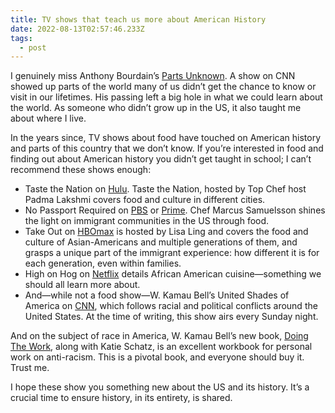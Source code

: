 ```yaml
---
title: TV shows that teach us more about American History
date: 2022-08-13T02:57:46.233Z
tags:
  - post
---
```

I genuinely miss Anthony Bourdain’s [Parts Unknown](https://www.cnn.com/shows/anthony-bourdain-parts-unknown/). A show on CNN showed up parts of the world many of us didn’t get the chance to know or visit in our lifetimes. His passing left a big hole in what we could learn about the world. As someone who didn’t grow up in the US, it also taught me about where I live.

In the years since, TV shows about food have touched on American history and parts of this country that we don’t know. If you’re interested in food and finding out about American history you didn’t get taught in school; I can’t recommend these shows enough:

* Taste the Nation on [Hulu](https://www.hulu.com/series/taste-the-nation-with-padma-lakshmi-53d48a66-d254-4e4f-89a1-277ec6c57368). Taste the Nation, hosted by Top Chef host Padma Lakshmi covers food and culture in different cities.
* No Passport Required on [PBS](https://www.pbs.org/show/no-passport-required/) or [Prime](https://www.amazon.com/gp/video/detail/B082QPRBKY/ref=atv_dp_share_cu_r). Chef Marcus Samuelsson shines the light on immigrant communities in the US through food.
* Take Out on [HBOmax](https://www.hbomax.com/series/urn:hbo:series:GYdN9VQZruMMbwwEAAAAY) is hosted by Lisa Ling and covers the food and culture of Asian-Americans and multiple generations of them, and grasps a unique part of the immigrant experience: how different it is for each generation, even within families.
* High on Hog on [Netflix](https://www.netflix.com/title/81034518) details African American cuisine—something we should all learn more about.
* And—while not a food show—W. Kamau Bell’s United Shades of America on [CNN](https://www.cnn.com/shows/united-shades-of-america), which follows racial and political conflicts around the United States. At the time of writing, this show airs every Sunday night.

And on the subject of race in America, W. Kamau Bell’s new book, [Doing The Work](https://bookshop.org/books/do-the-work-an-antiracist-activity-book/9781523514281), along with Katie Schatz, is an excellent workbook for personal work on anti-racism. This is a pivotal book, and everyone should buy it. Trust me.

I hope these show you something new about the US and its history. It’s a crucial time to ensure history, in its entirety, is shared.